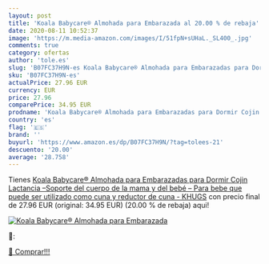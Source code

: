 ```yaml
---
layout: post
title: 'Koala Babycare® Almohada para Embarazada al 20.00 % de rebaja'
date: 2020-08-11 10:52:37
image: 'https://m.media-amazon.com/images/I/51fpN+sUHaL._SL400_.jpg'
comments: true
category: ofertas
author: 'tole.es'
slug: 'B07FC37H9N-es Koala Babycare® Almohada para Embarazadas para Dormir...'
sku: 'B07FC37H9N-es'
actualPrice: 27.96 EUR
currency: EUR
price: 27.96
comparePrice: 34.95 EUR
prodname: 'Koala Babycare® Almohada para Embarazadas para Dormir Cojin Lactancia –Soporte del cuerpo de la mama y del bebé – Para bebe que puede ser utilizado como cuna y reductor de cuna - KHUGS'
country: 'es'
flag: '🇪🇸'
brand: ''
buyurl: 'https://www.amazon.es/dp/B07FC37H9N/?tag=tolees-21'
descuento: '20.00'
average: '28.758'
---
```


Tienes [Koala Babycare® Almohada para Embarazadas para Dormir Cojin Lactancia –Soporte del cuerpo de la mama y del bebé – Para bebe que puede ser utilizado como cuna y reductor de cuna - KHUGS](https://www.amazon.es/dp/B07FC37H9N/?tag=tolees-21) con precio final de  27.96 EUR (original: 34.95 EUR) (20.00 %  de rebaja) aqui!

[![Koala Babycare® Almohada para Embarazada](https://m.media-amazon.com/images/I/51fpN+sUHaL._SL400_.jpg)](https://www.amazon.es/dp/B07FC37H9N/?tag=tolees-21)

🔎:


[🛒 Comprar!!!](https://www.amazon.es/dp/B07FC37H9N/?tag=tolees-21)
